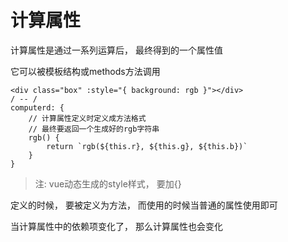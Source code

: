# 计算属性

计算属性是通过一系列运算后， 最终得到的一个属性值

它可以被模板结构或methods方法调用

```
<div class="box" :style="{ background: rgb }"></div>
/ -- /
computerd: {
	// 计算属性定义时定义成方法格式
	// 最终要返回一个生成好的rgb字符串
	rgb() {
		return `rgb(${this.r}, ${this.g}, ${this.b})`
	}
}
```

>注: vue动态生成的style样式， 要加{}

定义的时候， 要被定义为方法， 而使用的时候当普通的属性使用即可

当计算属性中的依赖项变化了， 那么计算属性也会变化


